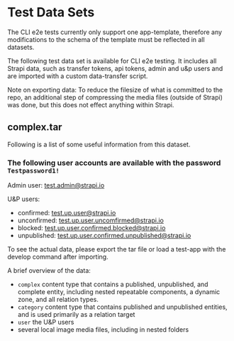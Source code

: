 # Test Data Sets

The CLI e2e tests currently only support one app-template, therefore any modifications to the schema of the template must be reflected in all datasets.

The following test data set is available for CLI e2e testing. It includes all Strapi data, such as transfer tokens, api tokens, admin and u&p users and are imported with a custom data-transfer script.

Note on exporting data: To reduce the filesize of what is committed to the repo, an additional step of compressing the media files (outside of Strapi) was done, but this does not effect anything within Strapi.

## complex.tar

Following is a list of some useful information from this dataset.

### The following user accounts are available with the password `Testpassword1!`

Admin user: test.admin@strapi.io

U&P users:

- confirmed: test.up.user@strapi.io
- unconfirmed: test.up.user.uncomfirmed@strapi.io
- blocked: test.up.user.confirmed.blocked@strapi.io
- unpublished: test.up.user.confirmed.unpublished@strapi.io

To see the actual data, please export the tar file or load a test-app with the develop command after importing.

A brief overview of the data:

- `complex` content type that contains a published, unpublished, and complete entity, including nested repeatable components, a dynamic zone, and all relation types.
- `category` content type that contains published and unpublished entities, and is used primarily as a relation target
- `user` the U&P users
- several local image media files, including in nested folders
